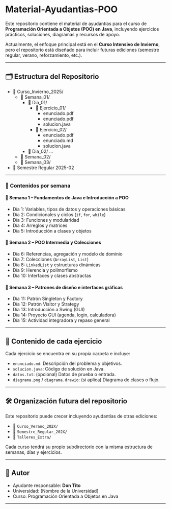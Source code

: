 # Material-Ayudantias-POO
Este repositorio contiene el material de ayudantías para el curso de **Programación Orientada a Objetos (POO) en Java**, incluyendo ejercicios prácticos, soluciones, diagramas y recursos de apoyo.

Actualmente, el enfoque principal está en el **Curso Intensivo de Invierno**, pero el repositorio está diseñado para incluir futuras ediciones (semestre regular, verano, reforzamiento, etc.).

---

## 🗂️ Estructura del Repositorio
- 📁 Curso_Invierno_2025/
  - 📁 Semana_01/
    - 📁 Dia_01/
      - 📁 Ejercicio_01/
        - enunciado.pdf
        - enunciado.pdf
        - solucion.java
      - 📁 Ejercicio_02/
        - enunciado.pdf
        - enunciado.md
        - solucion.java
    - 📁 Dia_02/
  ...
  - 📁 Semana_02/
  - 📁 Semana_03/
- 📁 Semestre Regular 2025-02

---

### 📘 Contenidos por semana

#### 🧱 Semana 1 – Fundamentos de Java e Introducción a POO
- Día 1: Variables, tipos de datos y operaciones básicas
- Día 2: Condicionales y ciclos (`if`, `for`, `while`)
- Día 3: Funciones y modularidad
- Día 4: Arreglos y matrices
- Día 5: Introducción a clases y objetos

#### 🧩 Semana 2 – POO Intermedia y Colecciones
- Día 6: Referencias, agregación y modelo de dominio
- Día 7: Colecciones (`ArrayList`, `List`)
- Día 8: `LinkedList` y estructuras dinámicas
- Día 9: Herencia y polimorfismo
- Día 10: Interfaces y clases abstractas

#### 🎯 Semana 3 – Patrones de diseño e interfaces gráficas
- Día 11: Patrón Singleton y Factory
- Día 12: Patrón Visitor y Strategy
- Día 13: Introducción a Swing (GUI)
- Día 14: Proyecto GUI (agenda, login, calculadora)
- Día 15: Actividad integradora y repaso general

---

## 📄 Contenido de cada ejercicio

Cada ejercicio se encuentra en su propia carpeta e incluye:

- `enunciado.md`: Descripción del problema y objetivos.
- `solucion.java`: Código de solución en Java.
- `datos.txt`: (opcional) Datos de prueba o entrada.
- `diagrama.png` / `diagrama.drawio`: (si aplica) Diagrama de clases o flujo.

---

## 🛠️ Organización futura del repositorio

Este repositorio puede crecer incluyendo ayudantías de otras ediciones:

- 📁 `Curso_Verano_202X/`
- 📁 `Semestre_Regular_202X/`
- 📁 `Talleres_Extra/`

Cada curso tendrá su propio subdirectorio con la misma estructura de semanas, días y ejercicios.

---

## 🙋 Autor

- Ayudante responsable: **Don Tito**
- Universidad: [Nombre de la Universidad]
- Curso: Programación Orientada a Objetos en Java

---

